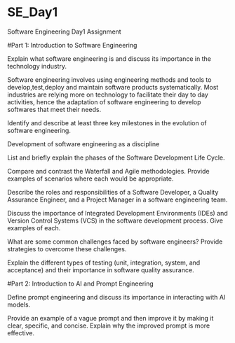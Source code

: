 # SE_Day1
Software Engineering Day1 Assignment

#Part 1: Introduction to Software Engineering

Explain what software engineering is and discuss its importance in the technology industry.

  Software engineering involves using engineering methods and  tools to develop,test,deploy and maintain software products systematically.
  Most industries are relying more on technology to facilitate their day to day activities, hence the adaptation of software engineering to develop softwares that meet their needs.


Identify and describe at least three key milestones in the evolution of software engineering.

  Development of software engineering as a discipline 


List and briefly explain the phases of the Software Development Life Cycle.


Compare and contrast the Waterfall and Agile methodologies. Provide examples of scenarios where each would be appropriate.


Describe the roles and responsibilities of a Software Developer, a Quality Assurance Engineer, and a Project Manager in a software engineering team.


Discuss the importance of Integrated Development Environments (IDEs) and Version Control Systems (VCS) in the software development process. Give examples of each.


What are some common challenges faced by software engineers? Provide strategies to overcome these challenges.


Explain the different types of testing (unit, integration, system, and acceptance) and their importance in software quality assurance.


#Part 2: Introduction to AI and Prompt Engineering


Define prompt engineering and discuss its importance in interacting with AI models.


Provide an example of a vague prompt and then improve it by making it clear, specific, and concise. Explain why the improved prompt is more effective.
